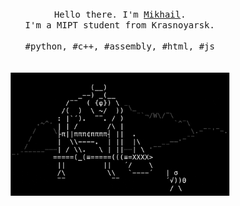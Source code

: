 <p align="center">
  <br>
  <br>
  <br>
  <samp>
    Hello there. I'm <a href="https://shishqa.xyz">Mikhail</a>.<br>
    I'm a MIPT student from Krasnoyarsk.<br>
    <br>
    #python, #c++, #assembly, #html, #js<br>
  </samp>
  <br>
  <br>
  <img src="img/scramble.gif" width="350" />
  <br>
  <br>
</p>
